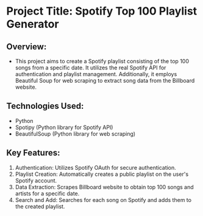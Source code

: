 # Project Title: Spotify Top 100 Playlist Generator

## Overview:
- This project aims to create a Spotify playlist consisting of the top 100 songs from a specific date. It utilizes the real Spotify API for authentication and playlist management. Additionally, it employs Beautiful Soup for web scraping to extract song data from the Billboard website.

## Technologies Used:
- Python
- Spotipy (Python library for Spotify API)
- BeautifulSoup (Python library for web scraping)

## Key Features:
1. Authentication: Utilizes Spotify OAuth for secure authentication.
2. Playlist Creation: Automatically creates a public playlist on the user's Spotify account.
3. Data Extraction: Scrapes Billboard website to obtain top 100 songs and artists for a specific date.
4. Search and Add: Searches for each song on Spotify and adds them to the created playlist.


